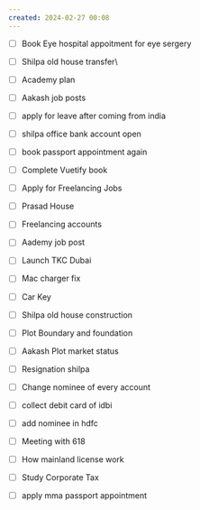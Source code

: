 ```yaml
---
created: 2024-02-27 00:08
---
```




- [ ] Book Eye hospital appoitment for eye sergery
- [ ] Shilpa old house transfer\
- [ ] Academy plan 
- [ ] Aakash job posts



- [ ] apply for leave after coming from india
- [ ] shilpa office bank account open
- [ ] book passport appointment again
- [ ] Complete Vuetify book
- [ ] Apply for Freelancing Jobs
- [ ] Prasad House 
- [ ] Freelancing accounts
- [ ] Aademy job post
- [ ] Launch TKC Dubai
- [ ] Mac charger fix
- [ ] Car Key 


- [ ] Shilpa old house construction
- [ ] Plot Boundary and foundation 
- [ ] Aakash Plot market status
- [ ] Resignation shilpa
- [ ] Change nominee of every account
- [ ] collect debit card of idbi
- [ ] add nominee in hdfc 
- [ ] Meeting with 618
- [ ] How mainland license work
- [ ] Study Corporate Tax
- [ ] apply mma passport appointment